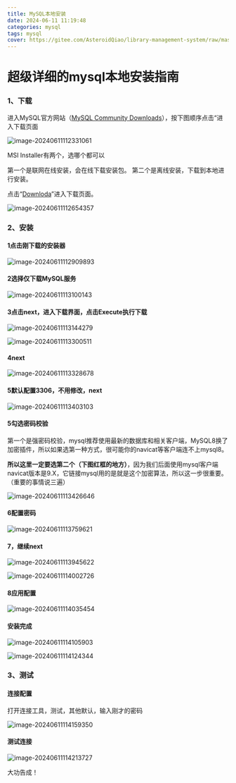 ```yaml
---
title: MySQL本地安装
date: 2024-06-11 11:19:48
categories: mysql
tags: mysql
cover: https://gitee.com/AsteroidQiao/library-management-system/raw/master/book-avatar/17180775324071718077531593.png
---
```

# 超级详细的mysql本地安装指南

### 1、下载

进入MySQL官方网站（[MySQL Community Downloads](https://dev.mysql.com/downloads/installer/)），按下图顺序点击“进入下载页面

![image-20240611112331061](https://gitee.com/AsteroidQiao/library-management-system/raw/master/typora/2024-06-11/55da30b72c705d01f25b641a66d3fef7.png)

MSI Installer有两个，选哪个都可以

第一个是联网在线安装，会在线下载安装包。
第二个是离线安装，下载到本地进行安装。

点击“[Downloda](https://dev.mysql.com/downloads/file/?id=528488)”进入下载页面。

![image-20240611112654357](https://gitee.com/AsteroidQiao/library-management-system/raw/master/typora/2024-06-11/e2a724335149bdb524d5c8916a7a0f39.png)

### 2、安装

#### 1点击刚下载的安装器

![image-20240611112909893](https://gitee.com/AsteroidQiao/library-management-system/raw/master/typora/2024-06-11/91ec710d35c611a977a5920cdd1b4f59.png)

#### 2选择仅下载MySQL服务

![image-20240611113100143](https://gitee.com/AsteroidQiao/library-management-system/raw/master/typora/2024-06-11/8924fae0f0797023c5581910dd599420.png)

#### 3点击next，进入下载界面，点击Execute执行下载

![image-20240611113144279](https://gitee.com/AsteroidQiao/library-management-system/raw/master/typora/2024-06-11/7a8250ad0754de2062b7a072461b0862.png)

![image-20240611113300511](https://gitee.com/AsteroidQiao/library-management-system/raw/master/typora/2024-06-11/10df9cef6f239fc39737e7c41b768909.png)

#### 4next

![image-20240611113328678](https://gitee.com/AsteroidQiao/library-management-system/raw/master/typora/2024-06-11/d391d2ecfb8149e7cd9d1c2a3179b664.png)

#### 5默认配置3306，不用修改，next

![image-20240611113403103](https://gitee.com/AsteroidQiao/library-management-system/raw/master/typora/2024-06-11/5071106b6159f588e871cb0256261ba9.png)

#### 5勾选密码校验

第一个是强密码校验，mysql推荐使用最新的数据库和相关客户端，MySQL8换了加密插件，所以如果选第一种方式，很可能你的navicat等客户端连不上mysql8。

**所以这里一定要选第二个（下图红框的地方）**，因为我们后面使用mysql客户端navicat版本是9.X，它链接mysql用的是就是这个加密算法，所以这一步很重要。（重要的事情说三遍）

![image-20240611113426646](https://gitee.com/AsteroidQiao/library-management-system/raw/master/typora/2024-06-11/4310bc1a9cc9a869e10a8734bef18b31.png)

#### 6配置密码

![image-20240611113759621](https://gitee.com/AsteroidQiao/library-management-system/raw/master/typora/2024-06-11/cf63af58db8f584c67254907ae4e94f3.png)

#### 7，继续next

![image-20240611113945622](https://gitee.com/AsteroidQiao/library-management-system/raw/master/typora/2024-06-11/1f4f75dfcd7f54829462c7c2d29442a7.png)

![image-20240611114002726](https://gitee.com/AsteroidQiao/library-management-system/raw/master/typora/2024-06-11/0c13008ee9a1d1e1183f72c35c43bc71.png)

#### 8应用配置

![image-20240611114035454](https://gitee.com/AsteroidQiao/library-management-system/raw/master/typora/2024-06-11/6d4270d294996ab871c2b30c4294bad7.png)

#### 安装完成

![image-20240611114105903](https://gitee.com/AsteroidQiao/library-management-system/raw/master/typora/2024-06-11/5d98067d284ebc5a4f2a0f7e826e6f4c.png)

![image-20240611114124344](https://gitee.com/AsteroidQiao/library-management-system/raw/master/typora/2024-06-11/304dda65991dcda94a362c317dd89ef7.png)

### 3、测试

#### 连接配置

打开连接工具，测试，其他默认，输入刚才的密码

![image-20240611114159350](https://gitee.com/AsteroidQiao/library-management-system/raw/master/typora/2024-06-11/e2ad2331a3bba355e62389fa959d0732.png)

#### 测试连接

![image-20240611114213727](https://gitee.com/AsteroidQiao/library-management-system/raw/master/typora/2024-06-11/f405e83eb9a2f44e07ecea2e2e9791fc.png)

大功告成！
